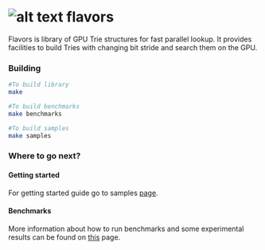 ![alt text](https://www.iconsdb.com/icons/download/guacamole-green/ice-cream-2-48.png)
flavors
=======

Flavors is library of GPU Trie structures for fast parallel lookup. It provides facilities to build Tries with changing bit stride and search them on the GPU.



### Building
```sh
#To build library
make

#To build benchmarks
make benchmarks

#To build samples
make samples
```

### Where to go next?

#### Getting started

For getting started guide go to samples [page](samples/README.md).

#### Benchmarks

More information about how to run benchmarks and some experimental results can be found on [this](benchmarks/README.md) page.
